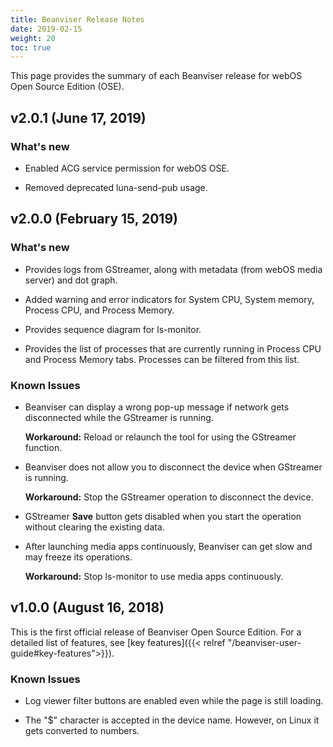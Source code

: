 ```yaml
---
title: Beanviser Release Notes
date: 2019-02-15
weight: 20
toc: true
---
```


This page provides the summary of each Beanviser release for webOS Open Source Edition (OSE).

## v2.0.1 (June 17, 2019)

### What's new

  - Enabled ACG service permission for webOS OSE.

  - Removed deprecated luna-send-pub usage.

## v2.0.0 (February 15, 2019)

### What's new

  - Provides logs from GStreamer, along with metadata (from webOS media server) and dot graph.

  - Added warning and error indicators for System CPU, System memory, Process CPU, and Process Memory.

  - Provides sequence diagram for ls-monitor.

  - Provides the list of processes that are currently running in Process CPU and Process Memory tabs. Processes can be filtered from this list.

### Known Issues

  - Beanviser can display a wrong pop-up message if network gets disconnected while the GStreamer is running.

    **Workaround:** Reload or relaunch the tool for using the GStreamer function.

  - Beanviser does not allow you to disconnect the device when GStreamer is running.

    **Workaround:** Stop the GStreamer operation to disconnect the device.

  - GStreamer **Save** button gets disabled when you start the operation without clearing the existing data.

  - After launching media apps continuously, Beanviser can get slow and may freeze its operations.

    **Workaround:** Stop ls-monitor to use media apps continuously.

## v1.0.0 (August 16, 2018)

This is the first official release of Beanviser Open Source Edition. For a detailed list of features, see [key features]({{< relref "/beanviser-user-guide#key-features">}}).

### Known Issues

  - Log viewer filter buttons are enabled even while the page is still loading.

  - The "$" character is accepted in the device name. However, on Linux it gets converted to numbers.
